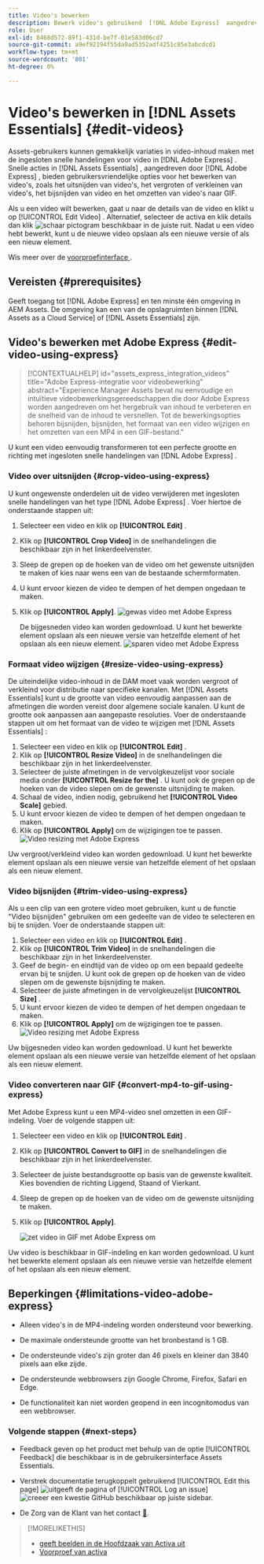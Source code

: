 ```yaml
---
title: Video's bewerken
description: Bewerk video's gebruikend  [!DNL Adobe Express]  aangedreven opties en sparen bijgewerkte video's als versies.
role: User
exl-id: 8468d572-89f1-431d-be7f-01e583d06cd7
source-git-commit: a9ef92194f55da9ad5352adf4251c85e3abcdcd1
workflow-type: tm+mt
source-wordcount: '801'
ht-degree: 0%

---
```


# Video&#39;s bewerken in [!DNL Assets Essentials] {#edit-videos}

Assets-gebruikers kunnen gemakkelijk variaties in video-inhoud maken met de ingesloten snelle handelingen voor video in [!DNL Adobe Express] . Snelle acties in [!DNL Assets Essentials] , aangedreven door [!DNL Adobe Express] , bieden gebruikersvriendelijke opties voor het bewerken van video&#39;s, zoals het uitsnijden van video&#39;s, het vergroten of verkleinen van video&#39;s, het bijsnijden van video en het omzetten van video&#39;s naar GIF.

Als u een video wilt bewerken, gaat u naar de details van de video en klikt u op [!UICONTROL Edit Video] . Alternatief, selecteer de activa en klik details dan klik ![ schaar ](assets/do-not-localize/cut.svg) pictogram beschikbaar in de juiste ruit. Nadat u een video hebt bewerkt, kunt u de nieuwe video opslaan als een nieuwe versie of als een nieuw element.

Wis meer over de [ voorproefinterface ](/help/using/navigate-view.md#preview-assets).

## Vereisten {#prerequisites}

Geeft toegang tot [!DNL Adobe Express] en ten minste één omgeving in AEM Assets. De omgeving kan een van de opslagruimten binnen [!DNL Assets as a Cloud Service] of [!DNL Assets Essentials] zijn.

## Video&#39;s bewerken met Adobe Express {#edit-video-using-express}

>[!CONTEXTUALHELP]
>id="assets_express_integration_videos"
>title="Adobe Express-integratie voor videobewerking"
>abstract="Experience Manager Assets bevat nu eenvoudige en intuïtieve videobewerkingsgereedschappen die door Adobe Express worden aangedreven om het hergebruik van inhoud te verbeteren en de snelheid van de inhoud te versnellen. Tot de bewerkingsopties behoren bijsnijden, bijsnijden, het formaat van een video wijzigen en het omzetten van een MP4 in een GIF-bestand."

U kunt een video eenvoudig transformeren tot een perfecte grootte en richting met ingesloten snelle handelingen van [!DNL Adobe Express] .

### Video over uitsnijden {#crop-video-using-express}

U kunt ongewenste onderdelen uit de video verwijderen met ingesloten snelle handelingen van het type [!DNL Adobe Express] . Voer hiertoe de onderstaande stappen uit:

1. Selecteer een video en klik op **[!UICONTROL Edit]** .
2. Klik op **[!UICONTROL Crop Video]** in de snelhandelingen die beschikbaar zijn in het linkerdeelvenster.
3. Sleep de grepen op de hoeken van de video om het gewenste uitsnijden te maken of kies naar wens een van de bestaande schermformaten.
4. U kunt ervoor kiezen de video te dempen of het dempen ongedaan te maken.
5. Klik op **[!UICONTROL Apply]**.
   ![ gewas video met Adobe Express ](/help/using/assets/adobe-express-crop-video.png)

   De bijgesneden video kan worden gedownload. U kunt het bewerkte element opslaan als een nieuwe versie van hetzelfde element of het opslaan als een nieuw element. ![ sparen video met Adobe Express ](/help/using/assets/adobe-express-save-video.png)

### Formaat video wijzigen {#resize-video-using-express}

De uiteindelijke video-inhoud in de DAM moet vaak worden vergroot of verkleind voor distributie naar specifieke kanalen. Met [!DNL Assets Essentials] kunt u de grootte van video eenvoudig aanpassen aan de afmetingen die worden vereist door algemene sociale kanalen. U kunt de grootte ook aanpassen aan aangepaste resoluties. Voer de onderstaande stappen uit om het formaat van de video te wijzigen met [!DNL Assets Essentials] :

1. Selecteer een video en klik op **[!UICONTROL Edit]** .
2. Klik op **[!UICONTROL Resize Video]** in de snelhandelingen die beschikbaar zijn in het linkerdeelvenster.
3. Selecteer de juiste afmetingen in de vervolgkeuzelijst voor sociale media onder **[!UICONTROL Resize for the]** . U kunt ook de grepen op de hoeken van de video slepen om de gewenste uitsnijding te maken.
4. Schaal de video, indien nodig, gebruikend het **[!UICONTROL Video Scale]** gebied.
5. U kunt ervoor kiezen de video te dempen of het dempen ongedaan te maken.
6. Klik op **[!UICONTROL Apply]** om de wijzigingen toe te passen.
   ![ Video resizing met Adobe Express ](/help/using/assets/adobe-express-resize-video.png)

Uw vergroot/verkleind video kan worden gedownload. U kunt het bewerkte element opslaan als een nieuwe versie van hetzelfde element of het opslaan als een nieuw element.

### Video bijsnijden {#trim-video-using-express}

Als u een clip van een grotere video moet gebruiken, kunt u de functie &quot;Video bijsnijden&quot; gebruiken om een gedeelte van de video te selecteren en bij te snijden. Voer de onderstaande stappen uit:

1. Selecteer een video en klik op **[!UICONTROL Edit]** .
2. Klik op **[!UICONTROL Trim Video]** in de snelhandelingen die beschikbaar zijn in het linkerdeelvenster.
3. Geef de begin- en eindtijd van de video op om een bepaald gedeelte ervan bij te snijden. U kunt ook de grepen op de hoeken van de video slepen om de gewenste bijsnijding te maken.
4. Selecteer de juiste afmetingen in de vervolgkeuzelijst **[!UICONTROL Size]** .
5. U kunt ervoor kiezen de video te dempen of het dempen ongedaan te maken.
6. Klik op **[!UICONTROL Apply]** om de wijzigingen toe te passen.
   ![ Video resizing met Adobe Express ](/help/using/assets/adobe-express-trim-video.png)

Uw bijgesneden video kan worden gedownload. U kunt het bewerkte element opslaan als een nieuwe versie van hetzelfde element of het opslaan als een nieuw element.

### Video converteren naar GIF {#convert-mp4-to-gif-using-express}

Met Adobe Express kunt u een MP4-video snel omzetten in een GIF-indeling. Voer de volgende stappen uit:

1. Selecteer een video en klik op **[!UICONTROL Edit]** .
2. Klik op **[!UICONTROL Convert to GIF]** in de snelhandelingen die beschikbaar zijn in het linkerdeelvenster.
3. Selecteer de juiste bestandsgrootte op basis van de gewenste kwaliteit. Kies bovendien de richting Liggend, Staand of Vierkant.
4. Sleep de grepen op de hoeken van de video om de gewenste uitsnijding te maken.
5. Klik op **[!UICONTROL Apply]**.

   ![ zet video in GIF met Adobe Express om ](/help/using/assets/adobe-express-convert-video-to-gif.png)

Uw video is beschikbaar in GIF-indeling en kan worden gedownload. U kunt het bewerkte element opslaan als een nieuwe versie van hetzelfde element of het opslaan als een nieuw element.

## Beperkingen {#limitations-video-adobe-express}

* Alleen video&#39;s in de MP4-indeling worden ondersteund voor bewerking.

* De maximale ondersteunde grootte van het bronbestand is 1 GB.

* De ondersteunde video&#39;s zijn groter dan 46 pixels en kleiner dan 3840 pixels aan elke zijde.

* De ondersteunde webbrowsers zijn Google Chrome, Firefox, Safari en Edge.

* De functionaliteit kan niet worden geopend in een incognitomodus van een webbrowser.

### Volgende stappen {#next-steps}

* Feedback geven op het product met behulp van de optie [!UICONTROL Feedback] die beschikbaar is in de gebruikersinterface Assets Essentials.

* Verstrek documentatie terugkoppelt gebruikend [!UICONTROL Edit this page] ![ uitgeeft de pagina ](assets/do-not-localize/edit-page.png) of [!UICONTROL Log an issue] ![ creeer een kwestie GitHub ](assets/do-not-localize/github-issue.png) beschikbaar op juiste sidebar.

* De Zorg van de Klant van het contact [&#128279;](https://experienceleague.adobe.com/?support-solution=General#support).

>[!MORELIKETHIS]
>
>* [ geeft beelden in de Hoofdzaak van Activa uit ](/help/using/edit-images.md)
>* [ Voorproef van activa ](/help/using/navigate-view.md#preview-assets)
